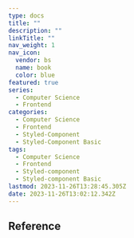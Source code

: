 ```yaml
---
type: docs
title: ""
description: ""
linkTitle: ""
nav_weight: 1
nav_icon:
  vendor: bs
  name: book
  color: blue
featured: true
series:
  - Computer Science
  - Frontend
categories:
  - Computer Science
  - Frontend
  - Styled-Component
  - Styled-Component Basic
tags:
  - Computer Science
  - Frontend
  - Styled-component
  - Styled-component Basic
lastmod: 2023-11-26T13:28:45.305Z
date: 2023-11-26T13:02:12.342Z
---
```


## Reference
